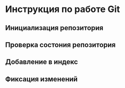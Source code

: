 # **Инструкция по работе Git**

## Инициализация репозитория

## Проверка состония репозитория

## Добавление в индекс

## Фиксация изменений